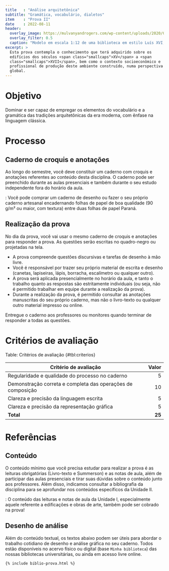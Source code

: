 ```yaml
---
title   : "Análise arquitetônica"
subtitle: "Gramática, vocabulário, dialetos"
item    : "Prova II"
date    : 2022-08-11
header:
  overlay_image: https://mulvanyandrogers.com/wp-content/uploads/2020/07/Gallery-Louis-XVI-Library-.jpg
  overlay_filter: 0.5
  caption: "Modelo em escala 1:12 de uma biblioteca em estilo Luís XVI, por [Mulvany and Rogers](https://mulvanyandrogers.com/gallery/)"
excerpt: >
  Esta prova contempla o conhecimento que terá adquirido sobre os
  edifícios dos séculos <span class="smallcaps">XV</span> a <span
  class="smallcaps">XVII</span>, bem como o contexto socioeconômico e
  profissional de produção deste ambiente construído, numa perspectiva
  global.
---
```


# Objetivo #

Dominar e ser capaz de empregar os elementos do vocabulário e a
gramática das tradições arquitetônicas da era moderna, com ênfase na
linguagem clássica.

# Processo #

## Caderno de croquis e anotações ##

Ao longo do semestre, você deve constituir um caderno com croquis e
anotações referentes ao conteúdo desta disciplina. O caderno pode ser
preenchido durante as aulas presenciais e também durante o seu estudo
independente fora do horário da aula.

<i class="fas fa-check-circle"></i>

: Você pode comprar um caderno de desenho ou fazer o seu próprio caderno
  artesanal encadernando folhas de papel de boa qualidade
  (90 g/m² ou maior, com textura) entre duas folhas de papel Paraná.

## Realização da prova ##

No dia da prova, você vai usar o mesmo caderno de croquis e anotações
para responder a prova. As questões serão escritas no quadro-negro ou
projetadas na tela.

- A prova compreende questões discursivas e tarefas de desenho à mão
  livre.
- Você é responsável por trazer seu próprio material de escrita e
  desenho (canetas, lapiseiras, lápis, borracha, escalímetro ou qualquer
  outro).
- A prova será aplicada presencialmente no horário da aula, e tanto o
  trabalho quanto as respostas são estritamente individuais (ou seja,
  não é permitido trabalhar em equipe durante a realização da prova).
- Durante a realização da prova, é permitido consultar as anotações
  manuscritas do seu próprio caderno, mas não o livro-texto ou qualquer
  outro material impresso ou online.

Entregue o caderno aos professores ou monitores quando terminar de
responder a todas as questões.

# Critérios de avaliação #

Table: Critérios de avaliação {#tbl:criterios}

| Critério de avaliação                                       |  Valor |
|-------------------------------------------------------------|-------:|
| Regularidade e qualidade do processo no caderno             |      5 |
| Demonstração correta e completa das operações de composição |     10 |
| Clareza e precisão da linguagem escrita                     |      5 |
| Clareza e precisão da representação gráfica                 |      5 |
| **Total**                                                   | **25** |

# Referências #

## Conteúdo ##

O conteúdo mínimo que você precisa estudar para realizar a prova é as
leituras obrigatórias (Livro-texto e Summerson) e as notas de aula, além
de participar das aulas presenciais e tirar suas dúvidas sobre o
conteúdo junto aos professores. Além disso, indicamos consultar a
bibliografia da disciplina para se aprofundar nos conteúdos específicos
da Unidade II.

<i class="fas fa-exclamation-triangle"></i>

: O conteúdo das leituras e notas de aula da Unidade I, especialmente
  aquele referente a edificações e obras de arte, também pode ser
  cobrado na prova!

## Desenho de análise ##

Além do conteúdo textual, os textos abaixo podem ser úteis para abordar
o trabalho cotidiano de desenho e análise gráfica no seu caderno. Todos
estão disponíveis no acervo físico ou digital (base `Minha biblioteca`)
das nossas bibliotecas universitárias, ou ainda em acesso livre online.

```{=html}
{% include biblio-prova.html %}
```

